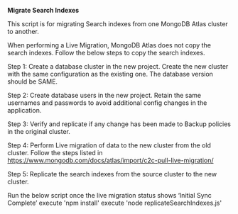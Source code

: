 **Migrate Search Indexes**

This script is for migrating Search indexes from one MongoDB Atlas cluster to another. 

When performing a Live Migration, MongoDB Atlas does not copy the search indexes. Follow the below steps to copy the search indexes.

Step 1: Create a database cluster in the new project. Create the new cluster with the same configuration as the existing one. The database version should be SAME.

Step 2: Create database users in the new project. Retain the same usernames and passwords to avoid additional config changes in the application.

Step 3: Verify and replicate if any change has been made to Backup policies in the original cluster.

Step 4: Perform Live migration of data to the new cluster from the old cluster. Follow the steps listed in https://www.mongodb.com/docs/atlas/import/c2c-pull-live-migration/

Step 5: Replicate the search indexes from the source cluster to the new cluster.

Run the below script once the live migration status shows ‘Initial Sync Complete’
execute 'npm install'
execute 'node replicateSearchIndexes.js'
